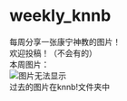 # weekly_knnb
每周分享一张康宁神教的图片！  
欢迎投稿！（不会有的）  
本周图片：  
![图片无法显示](https://cdn.jsdelivr.net/gh/Light1110/weekly_knnb/knnb!/2020-7-23_%E6%9C%80%E5%88%9D%E4%B9%8B%E4%BD%9C-%E8%B5%9E%E7%BE%8E%E5%BA%B7%E5%AE%81.jpg)  
过去的图片在knnb!文件夹中
